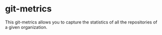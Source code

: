 # git-metrics

This git-metrics allows you to capture the statistics of all the repositories of a given organization.

